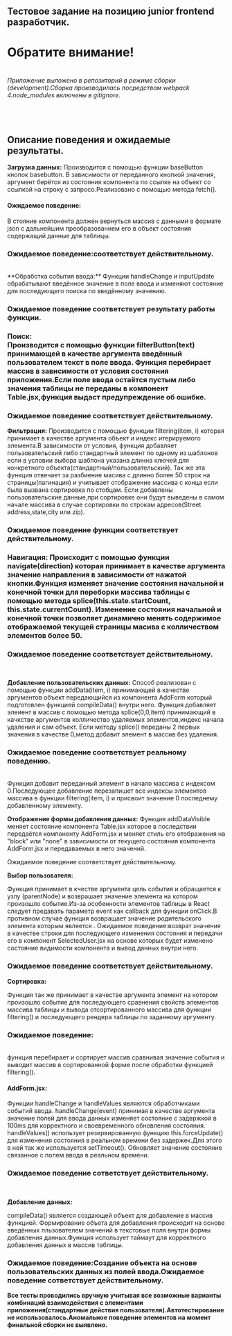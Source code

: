 ## Тестовое задание на позицию junior frontend разработчик.
<h1>Обратите внимание!<h1>
  <h6>Приложение выложено в репозиторий в режиме сборки (development).Сборка производилась посредством webpack 4.node_modules включены в gitignore.<h6>
  
  <br>
<h2>Описание поведения и ожидаемые результаты.</h2>

**Загрузка данных:**
Производится с помощью функции baseButton кнопок basebutton.
В зависимости от переданного кнопкой значения, аргумент берётся из состояния компонента по ссылке на объект со ссылкой на строку с запросо.Реализовано с помощью метода fetch().
<h4>Ожидаемое поведение:</h4>
В стояние компонента должен вернуться массив с данными в формате json с дальнейшим преобразованием его в объект состояния содержащий данные для таблицы.
<h3>Ожидаемое поведение:соответствует действительному.</h3>
<br>
**Обработка события ввода:**
Функции handleChange и inputUpdate обрабатывают введённое значение в поле ввода и изменяют состояние для последующего поиска по введённому значению.
<h3>Ожидаемое поведение соответствует результату работы функции.<h3>


**Поиск:**
<br>
Производится с помощью функции filterButton(text) принимающей в качестве аргумента введённый пользователем текст в поле ввода.
Функция перебирает массив в зависимости от условия состояния приложения.Если поле ввода остаётся пустым либо значения таблицы не переданы в компонент Table.jsx,функция выдаст предупреждение об ошибке.
<h3>Ожидаемое поведение соответствует действительному.</h3>



**Фильтрация:**
Производится с помощью функции filtering(item, i) которая принимает в качестве аргумента объект и индекс итерируемого элемента.В зависимости от условия, функция добавляет пользовательский либо стандартный элемент по одному из шаблонов если в условии выбора шаблона указана длинна ключей для конкретного объекта(стандартный/пользовательский).
Так же эта функция отвечает за разбиение масива с длинно более 50 строк на страницы(пагинация) и учитывает отображение массива с конца если была вызвана сортировка по стобцам.
Если добавлены пользовательские данные,при сортировке они будут выведены в самом начале массива в случае сортировки по строкам адресов(Street address,state,city или zip).
<h3>Ожидаемое поведение функции соответствует действительному.<h3>

**Навигация:**
Происходит с помощью функции navigate(direction) которая принимает в качестве аргумента значение направления в зависимости от нажатой кнопки.Функция изменяет значение состояния начальной и конечной точки для переборки массива таблицы с помощью метода splice(this.state.startCount, this.state.currentCount).
Изменение состояния начальной и конечной точки позволяет динамично менять содержимое отображаемой текущей страницы масива с колличеством элементов более 50.
<h3>Ожидаемое поведение соответствует действительному.</h3>
<br>

**Добавление пользовательских данных:**
Способ реализован с помощью функции addData(item, i) принимающей в качестве аргументов объект передающийся из компонента AddForm который подготовлен функцией compileData() внутри него.
Функция добавляет элеиент в массив с помощью метода splice(0,0,item) принимающий в качкстве аргументов колличество удаляемых элементов,индекс начала удаления и сам объект.
Если методу splice() переданы 2 первых значения в качестве 0,метод добавит элемент в массив без удаления.
<h3>Ожидаемое поведение соответствует реальному поведению.</h3>
<br>
Функция добавит переданный элемент в начало массива с индексом 0.Последующее добавление перезапишет все индексы элементов массива в функции filtering(item, i) и присвоит значение 0 последнему добавленному элементу.

**Отображение формы добавления данных:**
Функция addDataVisible меняет состояние компонента Table.jsx которое в последствии передаётся компоненту AddForm.jsx и меняет стиль его отображения на "block" или "none" в зависимости от текущего состояния компонента AddForm.jsx и передаваемых в него значений.
</h3>Ожидаемое поведение соответствует действительному.</h3>
<br>



**Выбор пользователя:**

Функция принимает в кчестве аргумента цель события и обращается к узлу (parentNode) и возврашает значение элемента на котором произошло событие.Из-за особенности элементов таблицы в React следует предавать параметр event как callback для функции onClick.В противном случае функция возвращает значение родительского элемента которым является <table>.
Ожидаемое поведение:возврат значения в качестве строки для последующего изменения состояния и передачи его в компонент SelectedUser.jsx на основе которых будет изменено состояние видимости компонента и вывод данных внутри него.
<h3>Ожидаемое поведение соответствует действительному.</h3>
  
  
**Сортировка:**

Функция так же принимает в качестве аргумента элемент на котором произошло событие для последующего сравнения свойств элементов массива таблицы и вывода отсортированного массива для функции filtering() и последующего рендера таблицы по заданному аргументу.
<h3>Ожидаемое поведение:</h3>
<br>
функция перебирает и сортирует массив сравнивая значение события и выводит массив в сортированной форме после обработки функцией filtering().

<h4>AddForm.jsx:</h4>
Функции handleChange и handleValues являются обработчиками событий ввода.
handleChange(event) принимая в качестве аргумента значение полей для ввода данных изменяет состояние с задержкой в 100ms для корректного и своевременного обновления состояния.
handleValues() использует резервированную функцию this.forceUpdate() для изменения состояния в реальном времени без задержек.Для этого в ней так же используется setTimeout().
Обновляет значение состояние связанное с полем ввода в реальном времени.
<h3>Ожидаемое поведение сответствует действительному.</h3>
<br>



**Добавление данных:**


compileData() является создающей объект для добавление в массив функцией.
Формирование объета для добавления происходит на основе введённых пльзователем значений в текстовые поля внутри формы добавления данных.Функция использует таймаут для корректного добавления данных в массив таблицы.
<h3>Ожидаемое поведение:Создание объекта на основе пользовательских данных из полей ввода.Ожидаемое поведение сответствует действительному.</h3>


**Все тесты проводились вручную учитывая все возможные варианты комбинаций взаимодействия с элементами приложения(стандартные действия пользователя).Автотестирование не использовалось.Аномальное поведение элементов на момент финальной сборки не выявлено.**



